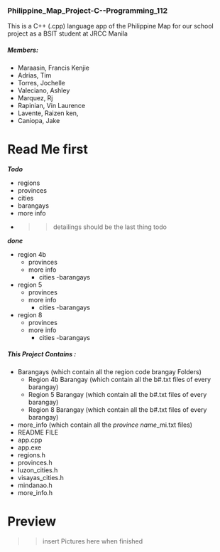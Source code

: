 ### Philippine_Map_Project-C--Programming_112
This is a C++ (.cpp) language app of the Philippine Map for our school project as a BSIT student at JRCC Manila

##### Members:
- Maraasin, Francis Kenjie
- Adrias, Tim
- Torres, Jochelle
- Valeciano, Ashley
- Marquez, Rj
- Rapinian, Vin Laurence
- Lavente, Raizen ken,
- Caniopa, Jake

# Read Me first
***Todo***
- regions
- provinces
- cities
- barangays
- more info
- >>detailings should be the last thing todo

***done***
- region 4b
  - provinces
  - more info
    - cities
      -barangays
- region 5
  - provinces
  - more info
    - cities
      -barangays
- region 8
  - provinces
  - more info
    - cities
      -barangays
      
##### This Project Contains :
- Barangays (which contain all the region code brangay Folders)
  - Region 4b Barangay (which contain all the b#.txt files of every barangay)
  - Region 5 Barangay (which contain all the b#.txt files of every barangay)
  - Region 8 Barangay (which contain all the b#.txt files of every barangay)
- more_info (which contain all the *province name*_mi.txt files) 
- README FILE
- app.cpp
- app.exe
- regions.h
- provinces.h
- luzon_cities.h
- visayas_cities.h
- mindanao.h
- more_info.h

# Preview
>>insert Pictures here when finished


